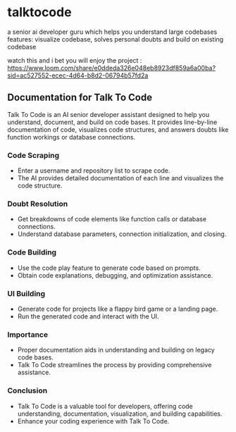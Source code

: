 # talktocode
a senior ai developer guru which helps you understand large codebases
features: visualize codebase, solves personal doubts and build on existing codebase


watch this and i bet you will enjoy the project : https://www.loom.com/share/e0ddeda326e048eb8923df859a6a00ba?sid=ac527552-ecec-4d64-b8d2-06794b57fd2a


## Documentation for Talk To Code

Talk To Code is an AI senior developer assistant designed to help you understand, document, and build on code bases. It provides line-by-line documentation of code, visualizes code structures, and answers doubts like function workings or database connections.

### Code Scraping

- Enter a username and repository list to scrape code.
- The AI provides detailed documentation of each line and visualizes the code structure.

### Doubt Resolution

- Get breakdowns of code elements like function calls or database connections.
- Understand database parameters, connection initialization, and closing.

### Code Building

- Use the code play feature to generate code based on prompts.
- Obtain code explanations, debugging, and optimization assistance.

### UI Building

- Generate code for projects like a flappy bird game or a landing page.
- Run the generated code and interact with the UI.

### Importance

- Proper documentation aids in understanding and building on legacy code bases.
- Talk To Code streamlines the process by providing comprehensive assistance.

### Conclusion

- Talk To Code is a valuable tool for developers, offering code understanding, documentation, visualization, and building capabilities.
- Enhance your coding experience with Talk To Code.
